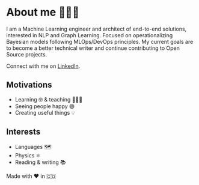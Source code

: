 # About me 👩🏽‍💻

I am a Machine Learning engineer and architect of end-to-end solutions, interested in NLP and Graph Learning.
Focused on operationalizing Bayesian models following MLOps/DevOps principles.
My current goals are to become a better technical writer and continue contributing to Open Source projects.

Connect with me on [LinkedIn](https://www.linkedin.com/in/symeneses/).

## Motivations

- Learning 🤓 & teaching 👩🏽‍🏫
- Seeing people happy 😄
- Creating useful things 💡 

## Interests

- Languages 🗺️
- Physics ⚛️
- Reading & writing 📚

Made with ❤️ in 🇨🇴
